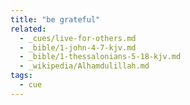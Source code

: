 ```yaml
---
title: "be grateful"
related:
  - _cues/live-for-others.md
  - _bible/1-john-4-7-kjv.md
  - _bible/1-thessalonians-5-18-kjv.md
  - _wikipedia/Alhamdulillah.md
tags:
  - cue
---
```

